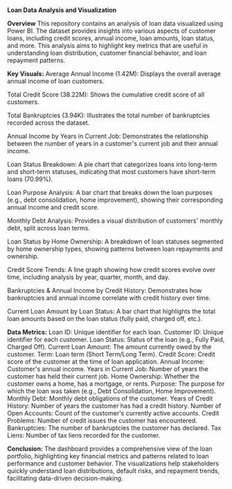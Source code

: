 **Loan Data Analysis and Visualization**

**Overview**
This repository contains an analysis of loan data visualized using Power BI. The dataset provides insights into various aspects of customer loans, including credit scores, annual income, loan amounts, loan status, and more. This analysis aims to highlight key metrics that are useful in understanding loan distribution, customer financial behavior, and loan repayment patterns.

**Key Visuals:**
Average Annual Income (1.42M): Displays the overall average annual income of loan customers.

Total Credit Score (38.22M): Shows the cumulative credit score of all customers.

Total Bankruptcies (3.94K): Illustrates the total number of bankruptcies recorded across the dataset.

Annual Income by Years in Current Job: Demonstrates the relationship between the number of years in a customer's current job and their annual income.

Loan Status Breakdown: A pie chart that categorizes loans into long-term and short-term statuses, indicating that most customers have short-term loans (70.99%).

Loan Purpose Analysis: A bar chart that breaks down the loan purposes (e.g., debt consolidation, home improvement), showing their corresponding annual income and credit score.

Monthly Debt Analysis: Provides a visual distribution of customers' monthly debt, split across loan terms.

Loan Status by Home Ownership: A breakdown of loan statuses segmented by home ownership types, showing patterns between loan repayments and ownership.

Credit Score Trends: A line graph showing how credit scores evolve over time, including analysis by year, quarter, month, and day.

Bankruptcies & Annual Income by Credit History: Demonstrates how bankruptcies and annual income correlate with credit history over time.

Current Loan Amount by Loan Status: A bar chart that highlights the total loan amounts based on the loan status (fully paid, charged off, etc.).

**Data Metrics:**
Loan ID: Unique identifier for each loan.
Customer ID: Unique identifier for each customer.
Loan Status: Status of the loan (e.g., Fully Paid, Charged Off).
Current Loan Amount: The amount currently owed by the customer.
Term: Loan term (Short Term/Long Term).
Credit Score: Credit score of the customer at the time of loan application.
Annual Income: Customer's annual income.
Years in Current Job: Number of years the customer has held their current job.
Home Ownership: Whether the customer owns a home, has a mortgage, or rents.
Purpose: The purpose for which the loan was taken (e.g., Debt Consolidation, Home Improvement).
Monthly Debt: Monthly debt obligations of the customer.
Years of Credit History: Number of years the customer has had a credit history.
Number of Open Accounts: Count of the customer's currently active accounts.
Credit Problems: Number of credit issues the customer has encountered.
Bankruptcies: The number of bankruptcies the customer has declared.
Tax Liens: Number of tax liens recorded for the customer.

**Conclusion:**
The dashboard provides a comprehensive view of the loan portfolio, highlighting key financial metrics and patterns related to loan performance and customer behavior. The visualizations help stakeholders quickly understand loan distributions, default risks, and repayment trends, facilitating data-driven decision-making.
